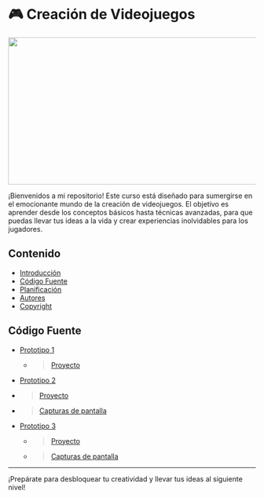 # 🎮 Creación de Videojuegos

<p align="center">
    <img src="https://user-images.githubusercontent.com/8560750/195950148-0c0df38e-5f96-45ae-87c3-6922738c612d.jpg" alt="Logo" width=1200 height=300>
</p>

¡Bienvenidos a mi repositorio! Este curso está diseñado para sumergirse en el emocionante mundo de la creación de videojuegos. El objetivo es aprender desde los conceptos básicos hasta técnicas avanzadas, para que puedas llevar tus ideas a la vida y crear experiencias inolvidables para los jugadores.

## Contenido

- [Introducción](#introducción)
- [Código Fuente](#código-fuente)
- [Planificación](#planificación)
- [Autores](#autores)
- [Copyright](#copyright)

## Código Fuente

 * [Prototipo 1](https://github.com/oscarRS25/Creacion-de-Videojuegos/tree/main/Prototipo1)
   * > [Proyecto](https://github.com/oscarRS25/Creacion-de-Videojuegos/blob/main/Prototipo1/Prototipo1_Oscar_Adahir_Rojas_Sanchez.unitypackage)
 * [Prototipo 2](https://github.com/oscarRS25/Creacion-de-Videojuegos/tree/main/Prototipo2)
  * > [Proyecto](https://github.com/oscarRS25/Creacion-de-Videojuegos/blob/main/Prototipo2/Prototipo2_Oscar_Adahir_Rojas_Sanchez.unitypackage)
  * > [Capturas de pantalla](https://github.com/oscarRS25/Creacion-de-Videojuegos/blob/main/Prototipo2/Pr%C3%A1ctica2_Oscar_Adahir_Rojas_Sanchez.pdf)
 * [Prototipo 3](https://github.com/oscarRS25/Creacion-de-Videojuegos/tree/main/Prototipo3)
   * > [Proyecto](https://github.com/oscarRS25/Creacion-de-Videojuegos/blob/main/Prototipo3/Prototipo3_Oscar_Adahir_Rojas_S%C3%A1nchez.unitypackage)
   * > [Capturas de pantalla](https://github.com/oscarRS25/Creacion-de-Videojuegos/blob/main/Prototipo3/Prototipo3_Oscar_Adahir_Rojas_S%C3%A1nchez.pdf)

---

¡Prepárate para desbloquear tu creatividad y llevar tus ideas al siguiente nivel!
